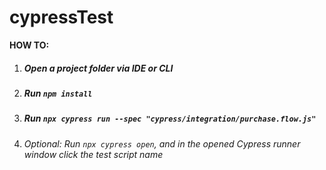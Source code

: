# cypressTest

**HOW TO:**

1. ##### Open a project folder via IDE or CLI
2. ##### Run `npm install`
3. ##### Run `npx cypress run --spec "cypress/integration/purchase.flow.js"`
4. ###### Optional: Run `npx cypress open`, and in the opened Cypress runner window click the test script name